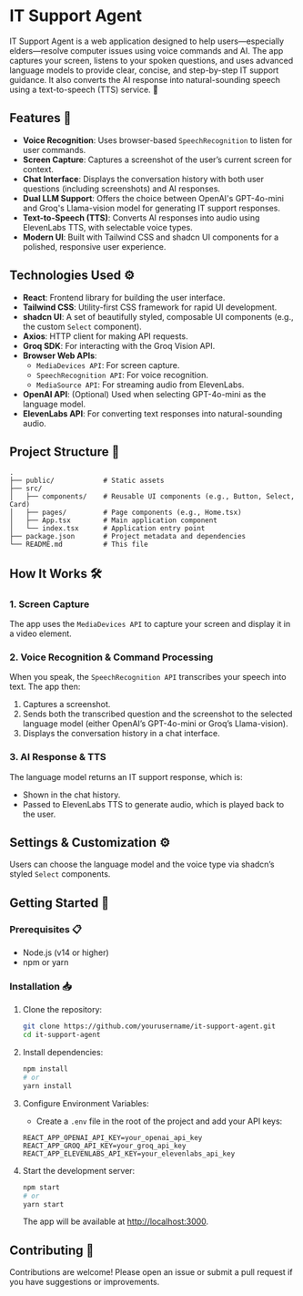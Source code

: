 # IT Support Agent

IT Support Agent is a web application designed to help users—especially elders—resolve computer issues using voice commands and AI. The app captures your screen, listens to your spoken questions, and uses advanced language models to provide clear, concise, and step-by-step IT support guidance. It also converts the AI response into natural-sounding speech using a text-to-speech (TTS) service. 🚀

## Features 🌟
- **Voice Recognition**: Uses browser-based `SpeechRecognition` to listen for user commands.
- **Screen Capture**: Captures a screenshot of the user’s current screen for context.
- **Chat Interface**: Displays the conversation history with both user questions (including screenshots) and AI responses.
- **Dual LLM Support**: Offers the choice between OpenAI's GPT-4o-mini and Groq's Llama-vision model for generating IT support responses.
- **Text-to-Speech (TTS)**: Converts AI responses into audio using ElevenLabs TTS, with selectable voice types.
- **Modern UI**: Built with Tailwind CSS and shadcn UI components for a polished, responsive user experience.

## Technologies Used ⚙️
- **React**: Frontend library for building the user interface.
- **Tailwind CSS**: Utility-first CSS framework for rapid UI development.
- **shadcn UI**: A set of beautifully styled, composable UI components (e.g., the custom `Select` component).
- **Axios**: HTTP client for making API requests.
- **Groq SDK**: For interacting with the Groq Vision API.
- **Browser Web APIs**:
  - `MediaDevices API`: For screen capture.
  - `SpeechRecognition API`: For voice recognition.
  - `MediaSource API`: For streaming audio from ElevenLabs.
- **OpenAI API**: (Optional) Used when selecting GPT-4o-mini as the language model.
- **ElevenLabs API**: For converting text responses into natural-sounding audio.

## Project Structure 📂
```
.
├── public/            # Static assets
├── src/
│   ├── components/    # Reusable UI components (e.g., Button, Select, Card)
│   ├── pages/         # Page components (e.g., Home.tsx)
│   ├── App.tsx        # Main application component
│   └── index.tsx      # Application entry point
├── package.json       # Project metadata and dependencies
└── README.md          # This file
```

## How It Works 🛠️

### 1. Screen Capture
The app uses the `MediaDevices API` to capture your screen and display it in a video element.

### 2. Voice Recognition & Command Processing
When you speak, the `SpeechRecognition API` transcribes your speech into text. The app then:
1. Captures a screenshot.
2. Sends both the transcribed question and the screenshot to the selected language model (either OpenAI’s GPT-4o-mini or Groq’s Llama-vision).
3. Displays the conversation history in a chat interface.

### 3. AI Response & TTS
The language model returns an IT support response, which is:
- Shown in the chat history.
- Passed to ElevenLabs TTS to generate audio, which is played back to the user.

## Settings & Customization ⚙️
Users can choose the language model and the voice type via shadcn’s styled `Select` components.

## Getting Started 🚀

### Prerequisites 📋
- Node.js (v14 or higher)
- npm or yarn

### Installation 📥

1. Clone the repository:
    ```bash
    git clone https://github.com/yourusername/it-support-agent.git
    cd it-support-agent
    ```

2. Install dependencies:
    ```bash
    npm install
    # or
    yarn install
    ```

3. Configure Environment Variables:
    - Create a `.env` file in the root of the project and add your API keys:
    ```env
    REACT_APP_OPENAI_API_KEY=your_openai_api_key
    REACT_APP_GROQ_API_KEY=your_groq_api_key
    REACT_APP_ELEVENLABS_API_KEY=your_elevenlabs_api_key
    ```

4. Start the development server:
    ```bash
    npm start
    # or
    yarn start
    ```

   The app will be available at [http://localhost:3000](http://localhost:3000).

## Contributing 🤝
Contributions are welcome! Please open an issue or submit a pull request if you have suggestions or improvements.